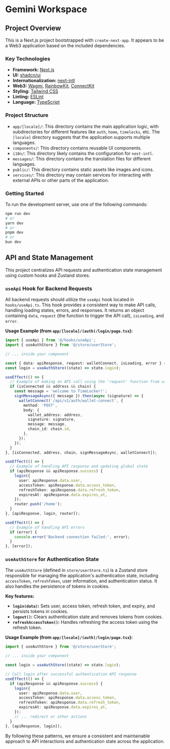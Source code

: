 # Gemini Workspace

## Project Overview

This is a Next.js project bootstrapped with `create-next-app`. It appears to be a Web3 application based on the included dependencies.

### Key Technologies

*   **Framework:** [Next.js](https://nextjs.org/)
*   **UI:** [shadcn/ui](https://ui.shadcn.com/)
*   **Internationalization:** [next-intl](https://next-intl-docs.vercel.app/)
*   **Web3:** [Wagmi](https://wagmi.sh/), [RainbowKit](https://www.rainbowkit.com/), [ConnectKit](https://docs.connectkit.family/)
*   **Styling:** [Tailwind CSS](https://tailwindcss.com/)
*   **Linting:** [ESLint](https://eslint.org/)
*   **Language:** [TypeScript](https://www.typescriptlang.org/)

### Project Structure

*   `app/[locale]/`: This directory contains the main application logic, with subdirectories for different features like `auth`, `home`, `timelocks`, etc. The `[locale]` directory suggests that the application supports multiple languages.
*   `components/`: This directory contains reusable UI components.
*   `i18n/`: This directory likely contains the configuration for `next-intl`.
*   `messages/`: This directory contains the translation files for different languages.
*   `public/`: This directory contains static assets like images and icons.
*   `services/`: This directory may contain services for interacting with external APIs or other parts of the application.

### Getting Started

To run the development server, use one of the following commands:

```bash
npm run dev
# or
yarn dev
# or
pnpm dev
# or
bun dev
```

## API and State Management

This project centralizes API requests and authentication state management using custom hooks and Zustand stores.

### `useApi` Hook for Backend Requests

All backend requests should utilize the `useApi` hook located in `hooks/useApi.ts`. This hook provides a consistent way to make API calls, handling loading states, errors, and responses. It returns an object containing `data`, `request` (the function to trigger the API call), `isLoading`, and `error`.

**Usage Example (from `app/[locale]/(auth)/login/page.tsx`):**

```typescript
import { useApi } from '@/hooks/useApi';
import { useAuthStore } from '@/store/userStore';

// ... inside your component

const { data: apiResponse, request: walletConnect, isLoading, error } = useApi();
const login = useAuthStore((state) => state.login);

useEffect(() => {
  // Example of making an API call using the 'request' function from useApi
  if (isConnected && address && chain) {
    const message = 'welcome to TimeLocker!';
    signMessageAsync({ message }).then(async (signature) => {
      walletConnect('/api/v1/auth/wallet-connect', {
        method: 'POST',
        body: {
          wallet_address: address,
          signature: signature,
          message: message,
          chain_id: chain.id,
        },
      });
    });
  }
}, [isConnected, address, chain, signMessageAsync, walletConnect]);

useEffect(() => {
  // Example of handling API response and updating global state
  if (apiResponse && apiResponse.success) {
    login({
      user: apiResponse.data.user,
      accessToken: apiResponse.data.access_token,
      refreshToken: apiResponse.data.refresh_token,
      expiresAt: apiResponse.data.expires_at,
    });
    router.push('/home');
  }
}, [apiResponse, login, router]);

useEffect(() => {
  // Example of handling API errors
  if (error) {
    console.error('Backend connection failed:', error);
  }
}, [error]);
```

### `useAuthStore` for Authentication State

The `useAuthStore` (defined in `store/userStore.ts`) is a Zustand store responsible for managing the application's authentication state, including `accessToken`, `refreshToken`, user information, and authentication status. It also handles the persistence of tokens in cookies.

**Key features:**
*   **`login(data)`:** Sets user, access token, refresh token, and expiry, and persists tokens in cookies.
*   **`logout()`:** Clears authentication state and removes tokens from cookies.
*   **`refreshAccessToken()`:** Handles refreshing the access token using the refresh token.

**Usage Example (from `app/[locale]/(auth)/login/page.tsx`):**

```typescript
import { useAuthStore } from '@/store/userStore';

// ... inside your component

const login = useAuthStore((state) => state.login);

// Call login after successful authentication API response
useEffect(() => {
  if (apiResponse && apiResponse.success) {
    login({
      user: apiResponse.data.user,
      accessToken: apiResponse.data.access_token,
      refreshToken: apiResponse.data.refresh_token,
      expiresAt: apiResponse.data.expires_at,
    });
    // ... redirect or other actions
  }
}, [apiResponse, login]);
```

By following these patterns, we ensure a consistent and maintainable approach to API interactions and authentication state across the application.

